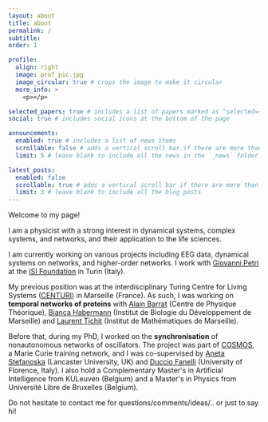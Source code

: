 ```yaml
---
layout: about
title: about
permalink: /
subtitle: 
order: 1

profile:
  align: right
  image: prof_pic.jpg
  image_circular: true # crops the image to make it circular
  more_info: >
    <p></p>

selected_papers: true # includes a list of papers marked as "selected={true}"
social: true # includes social icons at the bottom of the page

announcements:
  enabled: true # includes a list of news items
  scrollable: false # adds a vertical scroll bar if there are more than 3 news items
  limit: 5 # leave blank to include all the news in the `_news` folder

latest_posts:
  enabled: false
  scrollable: true # adds a vertical scroll bar if there are more than 3 new posts items
  limit: 3 # leave blank to include all the blog posts
---
```


Welcome to my page!   

I am a physicist with a strong interest in dynamical systems, complex systems, and networks, and their application to the life sciences.   

I am currently working on various projects including EEG data, dynamical systems on networks, and higher-order networks. I work with [Giovanni Petri](https://lordgrilo.github.io/) at the [ISI Foundation](isi.it) in Turin (Italy). 

My previous position was at the interdisciplinary Turing Centre for Living Systems ([CENTURI](http://centuri-livingsystems.org/)) in Marseille (France). As such, I was working on **temporal networks of proteins** with [Alain Barrat](http://www.cpt.univ-mrs.fr/~barrat/) (Centre de Physique Théorique), [Bianca Habermann](http://www.ibdm.univ-mrs.fr/equipe/computational-biology/) (Institut de Biologie du Développement de Marseille) and [Laurent Tichit](http://iml.univ-mrs.fr/~tichit/) (Institut de Mathématiques de Marseille).   

Before that,  during my PhD, I worked on the **synchronisation** of nonautonomous networks of oscillators. The project was part of [COSMOS](https://www.uni-potsdam.de/cosmos-itn/), a Marie Curie training network, and I was co-supervised by [Aneta Stefanoska](https://www.lancaster.ac.uk/physics/about-us/people/aneta-stefanovska) (Lancaster University, UK) and [Duccio Fanelli](https://sites.google.com/site/ducciofanelli1/home) (University of Florence, Italy). I also hold a Complementary Master's in Artificial Intelligence from KULeuven (Belgium) and a Master's in Physics from Université Libre de Bruxelles (Belgium). 

Do not hesitate to contact me for questions/comments/ideas/.. or just to say hi!

